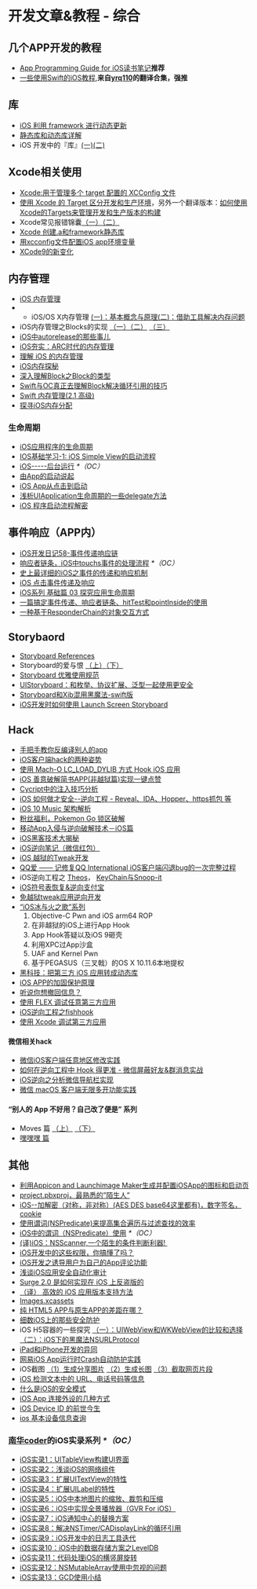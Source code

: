 # 开发文章&教程 - 综合
## 几个APP开发的教程
- [App Programming Guide for iOS读书笔记][1]**推荐**
- [一些使用Swift的iOS教程][2],**来自[yrq110][3]的翻译合集，强推**

## 库
- [iOS 利用 framework 进行动态更新][4]
- [静态库和动态库详解][5]
- iOS 开发中的『库』[(一)][6][(二)][7]

## Xcode相关使用
- [Xcode:用于管理多个 target 配置的 XCConfig 文件][8]
- [使用 Xcode 的 Target 区分开发和生产环境][9]，另外一个翻译版本：[如何使用Xcode的Targets来管理开发和生产版本的构建][10]
- Xcode常见报错锦囊[（一）][11][（二）][12]
- [Xcode 创建.a和framework静态库][13]
- [用xcconfig文件配置iOS app环境变量][14]
- [XCode9的新变化][15]

## 内存管理
- [iOS 内存管理][16]
- - iOS/OS X内存管理 [(一)：基本概念与原理][17][(二)：借助工具解决内存问题][18]
- iOS内存管理之Blocks的实现 [（一）][19][（二）][20] [（三）][21]
- [iOS中autorelease的那些事儿][22]
- [iOS夯实：ARC时代的内存管理][23]
- [理解 iOS 的内存管理][24]
- [iOS内存探秘][25]
- [深入理解Block之Block的类型][26]
- [Swift与OC真正去理解Block解决循环引用的技巧][27]
- [Swift 内存管理(2.1 高级)][28]
- [探寻iOS内存分配][29]

### 生命周期
- [iOS应用程序的生命周期][30]
- [IOS基础学习-1: iOS Simple View的启动流程][31]
- [iOS-----后台运行][32] _\*（OC）_
- [由App的启动说起][33]
- [iOS App从点击到启动][34]
- [浅析UIApplication生命周期的一些delegate方法][35]
- [iOS 程序启动流程解密][36]

## 事件响应（APP内）
- [iOS开发日记58-事件传递响应链][37]
- [响应者链条，iOS中touchs事件的处理流程][38] _\*（OC）_
- [史上最详细的iOS之事件的传递和响应机制][39]
- [iOS 点击事件传递及响应][40]
- [iOS系列 基础篇 03 探究应用生命周期][41]
- [一篇搞定事件传递、响应者链条、hitTest和pointInside的使用][42]
- [一种基于ResponderChain的对象交互方式][43]

## Storybaord
- [Storyboard References][44]
- Storyboard的爱与恨 [（上）][45][（下）][46]
- [Storyboard 优雅使用规范][47]
- [UIStoryboard：和枚举、协议扩展、泛型一起使用更安全][48]
- [Storyboard和Xib混用黑魔法-swift版][49]
- [iOS开发时如何使用 Launch Screen Storyboard][50]

## Hack
- [手把手教你反编译别人的app][51]
- [iOS客户端hack的两种姿势][52]
- [使用 Mach-O LC\_LOAD\_DYLIB 方式 Hook iOS 应用][53]
- [iOS 善意破解简书APP(非越狱篇)实现一键点赞][54]
- [Cycript中的注入技巧分析][55]
- [iOS 如何做才安全--逆向工程  -  Reveal、IDA、Hopper、https抓包 等][56]
- [iOS 10 Music 架构解析][57]
- [粉丝福利，Pokemon Go 锁区破解][58]
- [移动App入侵与逆向破解技术－iOS篇][59]
- [iOS黑客技术大揭秘][60]
- [iOS逆向笔记（微信红包）][61]
- [iOS 越狱的Tweak开发][62]
- [QQ爱 —— 记修复QQ International iOS客户端闪退bug的一次完整过程][63]
- iOS逆向工程之 [Theos][64]， [KeyChain与Snoop-it][65]
- [iOS符号表恢复&逆向支付宝][66]
- [免越狱tweak应用逆向开发][67]
-  [“iOS冰与火之歌”系列][68]
	1. Objective-C Pwn and iOS arm64 ROP
	2. 在非越狱的iOS上进行App Hook
	3. App Hook答疑以及iOS 9砸壳
	4. 利用XPC过App沙盒
	5. UAF and Kernel Pwn
	6. 基于PEGASUS（三叉戟）的OS X 10.11.6本地提权
- [黑科技：把第三方 iOS 应用转成动态库][69]
- [iOS APP的加固保护原理][70]
- [听说你想撤回信息？][71]
- [使用 FLEX 调试任意第三方应用][72]
- [iOS逆向工程之fishhook][73]
- [使用 Xcode 调试第三方应用][74]

#### 微信相关hack
- [微信iOS客户端任意地区修改实践][75]
- [如何在逆向工程中 Hook 得更准 - 微信屏蔽好友&群消息实战][76]
- [iOS逆向之分析微信导航栏实现][77]
- [微信 macOS 客户端无限多开功能实践][78]

#### “别人的 App 不好用？自己改了便是” 系列
- Moves 篇 [（上）][79]  [（下）][80]
- [嘿嘿嘿 篇][81]

## 其他
- [利用Appicon and Launchimage Maker生成并配置iOSApp的图标和启动页][82]
- [project.pbxproj，最熟悉的”陌生人”][83]
- [iOS--加解密（对称，非对称）(AES DES base64这里都有)，数字签名，cookie][84]
- [使用谓词(NSPredicate)来提高集合遍历与过滤查找的效率][85]
- [iOS中的谓词（NSPredicate）使用][86] _\*（OC）_
- [(译)iOS：NSScanner,一个陌生的条件判断利器! ][87]
- [iOS开发中的这些权限，你搞懂了吗？][88]
- [iOS开发之诱导用户为自己的App评论功能][89]
- [浅谈iOS应用安全自动化审计][90]
- [Surge 2.0 是如何实现在 iOS 上反盗版的][91]
- [（译） 高效的 iOS 应用版本支持方法][92]
- [Images.xcassets][93]
- [纯 HTML5 APP与原生APP的差距在哪？][94]
- [细数iOS上的那些安全防护][95]
- iOS H5容器的一些探究 [（一）：UIWebView和WKWebView的比较和选择][96][（二）：iOS下的黑魔法NSURLProtocol][97]
- [iPad和iPhone开发的异同][98]
- [网易iOS App运行时Crash自动防护实践][99]
- iOS截图 [（1）生成分享图片][100] [（2）生成长图][101] [（3）截取网页片段][102]
- [iOS 检测文本中的 URL、电话号码等信息][103]
- [什么是iOS的安全模式][104]
- [iOS App 连接外设的几种方式][105]
- [iOS Device ID 的前世今生][106]
- [ios 基本设备信息查询][107]

### [南华coder][108]的iOS实录系列 _\*（OC）_
- [iOS实录1：UITableView构建UI界面][109]
- [iOS实录2：浅谈iOS的网络组件][110]
- [iOS实录3：扩展UITextView的特性][111]
- [iOS实录4：扩展UILabel的特性][112]
- [iOS实录5：iOS中本地图片的缩放、裁剪和压缩][113]
- [iOS实录6：iOS中实现全景播放器（GVR For iOS）][114]
- [iOS实录7：iOS通知中心的替换方案][115]
- [iOS实录8：解决NSTimer/CADisplayLink的循环引用][116]
- [iOS实录9：iOS开发中的日志工具迭代][117]
- [iOS实录10：iOS中的数据存储方案之LevelDB][118]
- [iOS实录11：代码处理iOS的横竖屏旋转][119]
- [iOS实录12：NSMutableArray使用中忽视的问题][120]
- [iOS实录13：GCD使用小结][121]

[1]:	http://www.jianshu.com/p/0ee3548e5256 "App Programming Guide for iOS读书笔记"
[2]:	https://yrq110.gitbooks.io/some_ios_tutorials_with_swift/content/
[3]:	https://github.com/yrq110 "yrq110"
[4]:	http://yq.aliyun.com/articles/3024
[5]:	http://www.jianshu.com/p/c8366e4f9378 "iOS专题2:静态库和动态库详解"
[6]:	http://www.jianshu.com/p/48aff237e8ff "iOS 开发中的『库』(一)"
[7]:	http://www.jianshu.com/p/f1f6556023e0 "iOS 开发中的『库』(二)"
[8]:	http://swift.gg/2015/12/01/xcode-xcconfig-files-for-managing-targets-configurations/ "Xcode:用于管理多个 target 配置的 XCConfig 文件"
[9]:	http://swift.gg/2016/04/22/using-xcode-targets/ "使用 Xcode 的 Target 区分开发和生产环境"
[10]:	http://mp.weixin.qq.com/s?__biz=MjM5OTM0MzIwMQ==&mid=2652546114&idx=1&sn=67e479d82e0d0a662b05082fe74f731b&scene=0#wechat_redirect
[11]:	http://www.jianshu.com/p/617ee322ab68 "Xcode常见报错锦囊"
[12]:	http://www.jianshu.com/p/8f0d003df4bd "Xcode常见报错锦囊（二）"
[13]:	http://www.jianshu.com/p/43d55ae49f59 "Xcode 创建.a和framework静态库"
[14]:	http://www.jianshu.com/p/9b8bc8351223 "用xcconfig文件配置iOS app环境变量"
[15]:	http://www.cnblogs.com/lurenq/p/7594909.html "XCode9的新变化"
[16]:	http://www.cnblogs.com/huangjianwu/p/4962772.html "iOS 内存管理"
[17]:	http://www.jianshu.com/p/1928b54e1253 "iOS/OS X内存管理(一)：基本概念与原理"
[18]:	http://www.jianshu.com/p/09c5141d4531 "iOS/OS X内存管理(二)：借助工具解决内存问题"
[19]:	http://lastdays.cn/2016/02/23/blocks1/ "iOS内存管理之Blocks的实现（一）"
[20]:	http://lastdays.cn/2016/02/24/Blocks2/ "iOS内存管理之Blocks的实现（二）"
[21]:	http://lastdays.cn/2016/02/26/block3/ "iOS内存管理之Blocks的实现（三）"
[22]:	http://www.jianshu.com/p/5559bc15490d "iOS中autorelease的那些事儿"
[23]:	https://github.com/100mango/zen/blob/master/iOS%E5%A4%AF%E5%AE%9E%EF%BC%9AARC%E6%97%B6%E4%BB%A3%E7%9A%84%E5%86%85%E5%AD%98%E7%AE%A1%E7%90%86/#iOS%E5%A4%AF%E5%AE%9E%EF%BC%9AARC%E6%97%B6%E4%BB%A3%E7%9A%84%E5%86%85%E5%AD%98%E7%AE%A1%E7%90%86.md
[24]:	http://blog.devtang.com/2016/07/30/ios-memory-management/ "理解 iOS 的内存管理"
[25]:	http://foggry.com/blog/2017/02/13/iosnei-cun-tan-mi/ "iOS内存探秘"
[26]:	http://www.jianshu.com/p/0855b68d1c1d "深入理解Block之Block的类型"
[27]:	http://www.jianshu.com/p/bf2b8f278a81
[28]:	http://www.yiqizhongchuang.cn/Swift_memory_management_two "Swift 内存管理(2.1 高级)"
[29]:	http://www.jianshu.com/p/252526847be5 "探寻iOS内存分配"
[30]:	http://www.jianshu.com/p/aa50e5350852?utm_campaign=maleskine&utm_content=note&utm_medium=writer_share&utm_source=weibo
[31]:	http://www.admin85.com/u/mobile/ios/9443.html "IOS基础学习-1: iOS Simple View的启动流程"
[32]:	http://www.cnblogs.com/congli0220/p/5019945.html "iOS-----后台运行"
[33]:	http://oncenote.com/2015/06/01/How-App-Launch/ "由App的启动说起"
[34]:	http://www.jianshu.com/p/231b1cebf477
[35]:	http://www.jianshu.com/p/b3225d7de6bf
[36]:	http://www.jianshu.com/p/d08732c84ebb "iOS 程序启动流程解密"
[37]:	http://www.cnblogs.com/Twisted-Fate/p/5088314.html "iOS开发日记58-事件传递响应链"
[38]:	http://www.cnblogs.com/suqiankun/p/4944042.html "响应者链条，iOS中touchs事件的处理流程。"
[39]:	http://www.jianshu.com/p/2e074db792ba
[40]:	http://blog.flight.dev.qunar.com/2016/10/28/ios-event-mechanism-summary/
[41]:	http://www.cnblogs.com/LonelyShadow/p/5816112.html "iOS系列 基础篇 03 探究应用生命周期"
[42]:	http://www.jianshu.com/p/2f664e71c527 "一篇搞定事件传递、响应者链条、hitTest和pointInside的使用"
[43]:	https://casatwy.com/responder_chain_communication.html "一种基于ResponderChain的对象交互方式"
[44]:	https://zilaiyedaren.github.io/blog/Storyboard-References/ "Storyboard References"
[45]:	http://shengpan.net/storyboard/ "Storyboard的爱与恨（上）"
[46]:	http://shengpan.net/storyboard2/ "Storyboard的爱与恨（下）"
[47]:	http://www.cocoachina.com/ios/20160714/17035.html
[48]:	http://swift.gg/2016/09/26/uistoryboard-safer-with-enums-protocol-extensions-and-generics/ "UIStoryboard：和枚举、协议扩展、泛型一起使用更安全"
[49]:	http://www.jianshu.com/p/24cc7f8cf06e "Storyboard和Xib混用黑魔法-swift版"
[50]:	http://www.jianshu.com/p/77054dccafdb "iOS开发时如何使用 Launch Screen Storyboard"
[51]:	http://www.jianshu.com/p/10873c5c1e08 "手把手教你反编译别人的app"
[52]:	http://drops.wooyun.org/mobile/12466
[53]:	https://testerhome.com/topics/4536
[54]:	http://www.jianshu.com/p/ab8d6db22e0f "iOS 善意破解简书APP(非越狱篇)实现一键点赞"
[55]:	http://drops.wooyun.org/mobile/15794
[56]:	http://www.cnblogs.com/dahe007/p/5546990.html "iOS 如何做才安全--逆向工程  -  Reveal、IDA、Hopper、https抓包 等"
[57]:	http://mp.weixin.qq.com/s?__biz=MzIwMTYzMzcwOQ==&mid=2650948426&idx=1&sn=39660132831ca76f45c73c2c50ed47ed&scene=0#wechat_redirect
[58]:	http://mp.weixin.qq.com/s?__biz=MzIwMTYzMzcwOQ==&mid=2650948432&idx=1&sn=125742722bbbce53774199a587688088&scene=23&srcid=0709zU3q7iORL9rNWtADE4U0#rd
[59]:	http://mp.weixin.qq.com/s?__biz=MzA3NTYzODYzMg==&mid=2653577384&idx=1&sn=b44a9c9651bf09c5bea7e0337031c53c#rd
[60]:	http://www.cnblogs.com/bugly/p/5715971.html "【腾讯Bugly干货分享】iOS黑客技术大揭秘"
[61]:	https://zi.com/w/a?id=30a4Jo&wechatId=&object=article
[62]:	https://yohunl.com/ios-yue-yu-de-tweakkai-fa/ "iOS 越狱的Tweak开发"
[63]:	http://iosre.com/t/qq-qq-international-ios-bug/4653 "QQ爱 —— 记修复QQ International iOS客户端闪退bug的一次完整过程"
[64]:	http://www.cnblogs.com/ludashi/p/5714095.html "iOS逆向工程之Theos"
[65]:	http://www.cnblogs.com/ludashi/p/5808119.html "iOS逆向工程之KeyChain与Snoop-it"
[66]:	http://blog.imjun.net/2016/08/25/iOS%E7%AC%A6%E5%8F%B7%E8%A1%A8%E6%81%A2%E5%A4%8D-%E9%80%86%E5%90%91%E6%94%AF%E4%BB%98%E5%AE%9D/ "iOS符号表恢复&逆向支付宝"
[67]:	http://www.jianshu.com/p/cd1f8ae46a3c "免越狱tweak应用逆向开发"
[68]:	https://github.com/zhengmin1989/MyArticles/tree/master/iOS%E5%86%B0%E4%B8%8E%E7%81%AB%E4%B9%8B%E6%AD%8C "iOS冰与火之歌"
[69]:	http://blog.imjun.net/2016/10/08/%E9%BB%91%E7%A7%91%E6%8A%80%EF%BC%9A%E6%8A%8A%E7%AC%AC%E4%B8%89%E6%96%B9-iOS-%E5%BA%94%E7%94%A8%E8%BD%AC%E6%88%90%E5%8A%A8%E6%80%81%E5%BA%93/ "黑科技：把第三方 iOS 应用转成动态库"
[70]:	http://mp.weixin.qq.com/s/gthDSLw45GW3oVlsAOm-dQ
[71]:	http://www.welkinx.com/2017/01/02/101/
[72]:	http://www.swiftyper.com/2017/06/04/inspect-third-party-app-using-flexloader/
[73]:	http://www.imlifengfeng.com/blog/?p=692 "iOS逆向工程之fishhook"
[74]:	http://www.swiftyper.com/2017/07/02/attach-third-app-using-xcode/ "使用 Xcode 调试第三方应用"
[75]:	https://blog.sunnyyoung.net/post/ni-xiang/2017-01-20-wei-xin-ioske-hu-duan-ren-yi-di-qu-xiu-gai-shi-jian
[76]:	http://yulingtianxia.com/blog/2017/03/06/How-to-hook-the-correct-method-in-reverse-engineering/ "如何在逆向工程中 Hook 得更准 - 微信屏蔽好友&群消息实战"
[77]:	http://www.jianshu.com/p/a9cd03044a31
[78]:	http://www.jianshu.com/p/491b50cb19cb "微信 macOS 客户端无限多开功能实践"
[79]:	http://mp.weixin.qq.com/s?__biz=MzIwMTYzMzcwOQ==&mid=2650948304&idx=1&sn=f76e7b765a7fcabcb71d37052b46e489&scene=0#wechat_redirect
[80]:	http://mp.weixin.qq.com/s?__biz=MzIwMTYzMzcwOQ==&mid=2650948316&idx=1&sn=584f6c7fe9bf07a28985ffe53da4927e&scene=0#wechat_redirect
[81]:	https://mp.weixin.qq.com/s?__biz=MzIwMTYzMzcwOQ==&mid=2650948334&idx=1&sn=941d616d25ed16d967595e652e6c4d3b
[82]:	http://www.cnblogs.com/lidongxu/p/5114355.html "利用Appicon and Launchimage Maker生成并配置iOSApp的图标和启动页"
[83]:	http://www.olinone.com/?p=215
[84]:	http://www.jianshu.com/p/ac841b772c7a "iOS--加解密（对称，非对称）(AES DES base64这里都有)，数字签名，cookie"
[85]:	http://segmentfault.com/a/1190000004238379 "使用谓词(NSPredicate)来提高集合遍历与过滤查找的效率"
[86]:	http://www.jianshu.com/p/88be28860cde "iOS中的谓词（NSPredicate）使用"
[87]:	http://www.jianshu.com/p/fbebd33d5b34 "[译] iOS：NSScanner,一个陌生的条件判断利器!"
[88]:	http://www.jianshu.com/p/27e57922232b "iOS开发中的这些权限，你搞懂了吗？"
[89]:	http://www.jianshu.com/p/31003629f97d "iOS开发之诱导用户为自己的App评论功能"
[90]:	https://security.tencent.com/index.php/blog/msg/105
[91]:	https://medium.com/@Blankwonder/surge-2-0-%E6%98%AF%E5%A6%82%E4%BD%95%E5%8F%8D%E7%9B%97%E7%89%88%E7%9A%84-c03d8a41c9de "Surge 2.0 是如何实现在 iOS 上反盗版的"
[92]:	https://github.com/DeadLion/gold-miner/blob/4600f3ff7dde9d61b877bd62ac5bfa44eca8c547/TODO/efficient-iOS-version-checking.md "[译] 高效的 iOS 应用版本支持方法"
[93]:	http://www.cnblogs.com/rainySue/p/Imagesxcassets.html "Images.xcassets"
[94]:	http://www.cnblogs.com/YangFuShun/p/5778746.html "纯 HTML5 APP与原生APP的差距在哪？"
[95]:	https://jaq.alibaba.com/community/art/show?articleid=486 "细数iOS上的那些安全防护"
[96]:	http://www.jianshu.com/p/84a6b1ac974a "iOS H5容器的一些探究（一）：UIWebView和WKWebView的比较和选择"
[97]:	http://www.jianshu.com/p/03ddcfe5ebd7 "iOS H5容器的一些探究（二）：iOS下的黑魔法NSURLProtocol"
[98]:	http://www.jianshu.com/p/059c6d19585f
[99]:	http://mp.weixin.qq.com/s/GFt7uqrKw7m3R3KrV43zIQ
[100]:	http://www.jianshu.com/p/7c8e7e5102bc "iOS截图（1）生成分享图片"
[101]:	http://www.jianshu.com/p/9215f8860af5
[102]:	http://www.jianshu.com/p/ef50defb979d "iOS截图（3）截取网页片段"
[103]:	http://www.cnblogs.com/silence-cnblogs/p/6682421.html "iOS 检测文本中的 URL、电话号码等信息"
[104]:	http://chars.tech/2017/04/19/ios-security-pattern/
[105]:	http://www.jianshu.com/p/852bf92c5c92 "iOS App 连接外设的几种方式"
[106]:	http://www.jianshu.com/p/c3c837ee80ff "iOS Device ID 的前世今生"
[107]:	http://www.jianshu.com/p/5195b956181d "ios 基本设备信息查询"
[108]:	http://www.jianshu.com/u/7d197f08438f "南华coder"
[109]:	http://www.jianshu.com/p/c3343809b491 "iOS实录1：UITableView构建UI界面"
[110]:	http://www.jianshu.com/p/2ecadb925840 "iOS实录2：浅谈iOS的网络组件"
[111]:	http://www.jianshu.com/p/decd21431b22 "iOS实录3：扩展UITextView的特性"
[112]:	http://www.jianshu.com/p/77d82f8d6432 "iOS实录4：扩展UILabel的特性"
[113]:	http://www.jianshu.com/p/26402bc4ddac "iOS实录5：iOS中本地图片的缩放、裁剪和压缩"
[114]:	http://www.jianshu.com/p/89c37f77b6f5 "iOS实录6：iOS中实现全景播放器（GVR For iOS）"
[115]:	http://www.jianshu.com/p/4aa91c2c1b12 "iOS实录7：iOS通知中心的替换方案"
[116]:	http://www.jianshu.com/p/5068b6f02238 "iOS实录8：解决NSTimer/CADisplayLink的循环引用"
[117]:	http://www.jianshu.com/p/60a820a19536 "iOS实录9：iOS开发中的日志工具迭代"
[118]:	http://www.jianshu.com/p/b8b6cc665e78 "iOS实录10：iOS中的数据存储方案之LevelDB"
[119]:	http://www.jianshu.com/p/780738918a6c "iOS实录11：代码处理iOS的横竖屏旋转"
[120]:	http://www.jianshu.com/p/ed2030920ec4 "iOS实录12：NSMutableArray使用中忽视的问题"
[121]:	http://www.jianshu.com/p/e1784f8172c0 "iOS实录13：GCD使用小结"